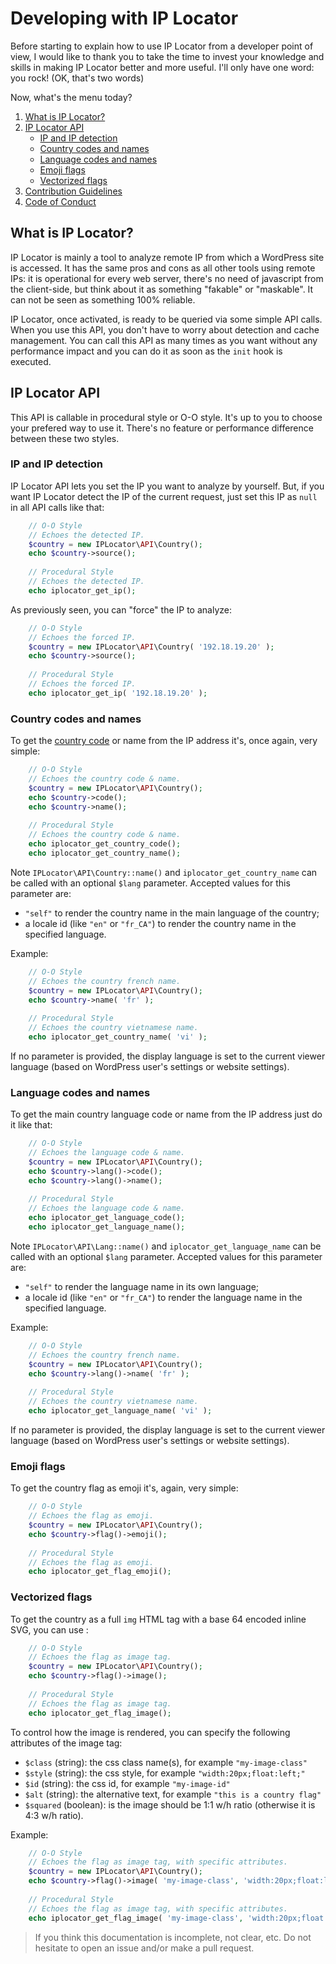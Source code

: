 # Developing with IP Locator

Before starting to explain how to use IP Locator from a developer point of view, I would like to thank you to take the time to invest your knowledge and skills in making IP Locator better and more useful. I'll only have one word: you rock! (OK, that's two words)

Now, what's the menu today?

1. [What is IP Locator?](#what-is-ip-locator)
2. [IP Locator API](#ip-locator-api)
    - [IP and IP detection](#ip-and-ip-detection)
    - [Country codes and names](#country-codes-and-names)
    - [Language codes and names](#language-codes-and-names)
    - [Emoji flags](#emoji-flags)
    - [Vectorized flags](#vectorized-flags)
3. [Contribution Guidelines](/CONTRIBUTING.md)
4. [Code of Conduct](/CODE_OF_CONDUCT.md)

## What is IP Locator?
IP Locator is mainly a tool to analyze remote IP from which a WordPress site is accessed. It has the same pros and cons as all other tools using remote IPs: it is operational for every web server, there's no need of javascript from the client-side, but think about it as something "fakable" or "maskable". It can not be seen as something 100% reliable.

IP Locator, once activated, is ready to be queried via some simple API calls. When you use this API, you don't have to worry about detection and cache management. You can call this API as many times as you want without any performance impact and you can do it as soon as the `init` hook is executed.

## IP Locator API
This API is callable in procedural style or O-O style. It's up to you to choose your prefered way to use it. There's no feature or performance difference between these two styles. 

### IP and IP detection

IP Locator API lets you set the IP you want to analyze by yourself. But, if you want IP Locator detect the IP of the current request, just set this IP as `null` in all API calls like that:
```php
    // O-O Style
    // Echoes the detected IP.
    $country = new IPLocator\API\Country();
    echo $country->source();
    
    // Procedural Style
    // Echoes the detected IP.
    echo iplocator_get_ip();
```
As previously seen, you can "force" the IP to analyze:
```php
    // O-O Style
    // Echoes the forced IP.
    $country = new IPLocator\API\Country( '192.18.19.20' );
    echo $country->source();
    
    // Procedural Style
    // Echoes the forced IP.
    echo iplocator_get_ip( '192.18.19.20' );
```

### Country codes and names
To get the [country code](/COUNTRYCODES.md) or name from the IP address it's, once again, very simple: 
```php
    // O-O Style
    // Echoes the country code & name.
    $country = new IPLocator\API\Country();
    echo $country->code();
    echo $country->name();
    
    // Procedural Style
    // Echoes the country code & name.
    echo iplocator_get_country_code();
    echo iplocator_get_country_name();
```
Note `IPLocator\API\Country::name()` and `iplocator_get_country_name` can be called with an optional `$lang` parameter. Accepted values for this parameter are:
- `"self"` to render the country name in the main language of the country;
- a locale id (like `"en"` or `"fr_CA"`) to render the country name in the specified language.

Example:
```php
    // O-O Style
    // Echoes the country french name.
    $country = new IPLocator\API\Country();
    echo $country->name( 'fr' );
    
    // Procedural Style
    // Echoes the country vietnamese name.
    echo iplocator_get_country_name( 'vi' );
```
If no parameter is provided, the display language is set to the current viewer language (based on WordPress user's settings or website settings). 

### Language codes and names
To get the main country language code or name from the IP address just do it like that: 
```php
    // O-O Style
    // Echoes the language code & name.
    $country = new IPLocator\API\Country();
    echo $country->lang()->code();
    echo $country->lang()->name();
    
    // Procedural Style
    // Echoes the language code & name.
    echo iplocator_get_language_code();
    echo iplocator_get_language_name();
```
Note `IPLocator\API\Lang::name()` and `iplocator_get_language_name` can be called with an optional `$lang` parameter. Accepted values for this parameter are:
- `"self"` to render the language name in its own language;
- a locale id (like `"en"` or `"fr_CA"`) to render the language name in the specified language.

Example:
```php
    // O-O Style
    // Echoes the country french name.
    $country = new IPLocator\API\Country();
    echo $country->lang()->name( 'fr' );
    
    // Procedural Style
    // Echoes the country vietnamese name.
    echo iplocator_get_language_name( 'vi' );
```
If no parameter is provided, the display language is set to the current viewer language (based on WordPress user's settings or website settings). 

### Emoji flags
To get the country flag as emoji it's, again, very simple: 
```php
    // O-O Style
    // Echoes the flag as emoji.
    $country = new IPLocator\API\Country();
    echo $country->flag()->emoji();
    
    // Procedural Style
    // Echoes the flag as emoji.
    echo iplocator_get_flag_emoji();
```

### Vectorized flags
To get the country as a full `img` HTML tag with a base 64 encoded inline SVG, you can use :
```php
    // O-O Style
    // Echoes the flag as image tag.
    $country = new IPLocator\API\Country();
    echo $country->flag()->image();
    
    // Procedural Style
    // Echoes the flag as image tag.
    echo iplocator_get_flag_image();
```
To control how the image is rendered, you can specify the following attributes of the image tag:
- `$class` (string): the css class name(s), for example `"my-image-class"`
- `$style` (string): the css style, for example `"width:20px;float:left;"`
- `$id` (string): the css id, for example `"my-image-id"`
- `$alt` (string): the alternative text, for example `"this is a country flag"`
- `$squared` (boolean): is the image should be 1:1 w/h ratio (otherwise it is 4:3 w/h ratio).

Example:
```php
    // O-O Style
    // Echoes the flag as image tag, with specific attributes.
    $country = new IPLocator\API\Country();
    echo $country->flag()->image( 'my-image-class', 'width:20px;float:left;', 'my-image-id', 'this is a country flag', true );
    
    // Procedural Style
    // Echoes the flag as image tag, with specific attributes.
    echo iplocator_get_flag_image( 'my-image-class', 'width:20px;float:left;', 'my-image-id', 'this is a country flag', true );
```

> If you think this documentation is incomplete, not clear, etc. Do not hesitate to open an issue and/or make a pull request.
